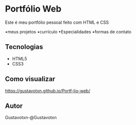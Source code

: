 # Portfólio Web

Este é meu portfólio pessoal feito com HTML e CSS


•meus projetos
•currículo
•Especialidades
•formas de contato

## Tecnologias
- HTML5
- CSS3

## Como visualizar
https://gustavotxn.github.io/Portf-lio-web/

## Autor
Gustavotxn-@Gustavotxn
